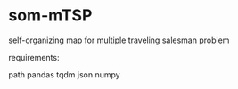 # som-mTSP
self-organizing map for multiple traveling salesman problem

requirements:


path
pandas
tqdm
json
numpy

